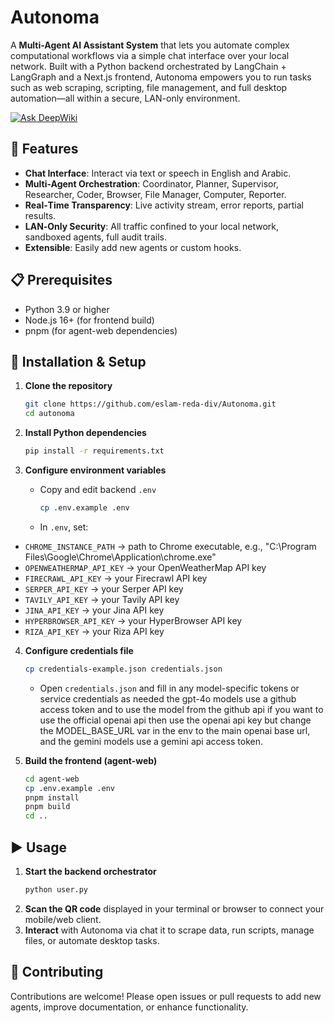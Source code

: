 # Autonoma

A **Multi-Agent AI Assistant System** that lets you automate complex computational workflows via a simple chat interface over your local network. Built with a Python backend orchestrated by LangChain + LangGraph and a Next.js frontend, Autonoma empowers you to run tasks such as web scraping, scripting, file management, and full desktop automation—all within a secure, LAN-only environment.

[![Ask DeepWiki](https://deepwiki.com/badge.svg)](https://deepwiki.com/eslam-reda-div/Autonoma)

## 🚀 Features

- **Chat Interface**: Interact via text or speech in English and Arabic.
- **Multi-Agent Orchestration**: Coordinator, Planner, Supervisor, Researcher, Coder, Browser, File Manager, Computer, Reporter.
- **Real‐Time Transparency**: Live activity stream, error reports, partial results.
- **LAN‐Only Security**: All traffic confined to your local network, sandboxed agents, full audit trails.
- **Extensible**: Easily add new agents or custom hooks.

## 📋 Prerequisites

- Python 3.9 or higher
- Node.js 16+ (for frontend build)
- pnpm (for agent-web dependencies)

## 🔧 Installation & Setup

1. **Clone the repository**

   ```bash
   git clone https://github.com/eslam-reda-div/Autonoma.git
   cd autonoma
   ```

2. **Install Python dependencies**

   ```bash
   pip install -r requirements.txt
   ```

3. **Configure environment variables**

   - Copy and edit backend `.env`
     ```bash
     cp .env.example .env
     ```
   - In `.env`, set:

- `CHROME_INSTANCE_PATH` → path to Chrome executable, e.g., "C:\Program Files\Google\Chrome\Application\chrome.exe"
- `OPENWEATHERMAP_API_KEY` → your OpenWeatherMap API key
- `FIRECRAWL_API_KEY` → your Firecrawl API key
- `SERPER_API_KEY` → your Serper API key
- `TAVILY_API_KEY` → your Tavily API key
- `JINA_API_KEY` → your Jina API key
- `HYPERBROWSER_API_KEY` → your HyperBrowser API key
- `RIZA_API_KEY` → your Riza API key

4. **Configure credentials file**

   ```bash
   cp credentials-example.json credentials.json
   ```

   - Open `credentials.json` and fill in any model-specific tokens or service credentials as needed the gpt-4o models use a github access token and to use the model from the github api if you want to use the official openai api then use the openai api key but change the MODEL\_BASE\_URL var in the env to the main openai base url, and the gemini models use a gemini api access token.

5. **Build the frontend (agent-web)**

   ```bash
   cd agent-web
   cp .env.example .env
   pnpm install
   pnpm build
   cd ..
   ```

## ▶️ Usage

1. **Start the backend orchestrator**
   ```bash
   python user.py
   ```
2. **Scan the QR code** displayed in your terminal or browser to connect your mobile/web client.
3. **Interact** with Autonoma via chat it to scrape data, run scripts, manage files, or automate desktop tasks.

## 🤝 Contributing

Contributions are welcome! Please open issues or pull requests to add new agents, improve documentation, or enhance functionality.
